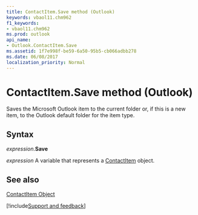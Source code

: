 ```yaml
---
title: ContactItem.Save method (Outlook)
keywords: vbaol11.chm962
f1_keywords:
- vbaol11.chm962
ms.prod: outlook
api_name:
- Outlook.ContactItem.Save
ms.assetid: 1f7e998f-be59-6a50-95b5-cb066adbb278
ms.date: 06/08/2017
localization_priority: Normal
---
```



# ContactItem.Save method (Outlook)

Saves the Microsoft Outlook item to the current folder or, if this is a new item, to the Outlook default folder for the item type.


## Syntax

_expression_.**Save**

_expression_ A variable that represents a [ContactItem](Outlook.ContactItem.md) object.


## See also


[ContactItem Object](Outlook.ContactItem.md)

[!include[Support and feedback](~/includes/feedback-boilerplate.md)]
